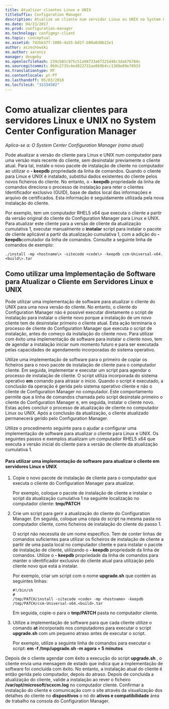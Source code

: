 ```yaml
---
title: Atualizar clientes Linux e UNIX
titleSuffix: Configuration Manager
description: Atualize um cliente num servidor Linux ou UNIX no System Center Configuration Manager.
ms.date: 04/23/2017
ms.prod: configuration-manager
ms.technology: configmgr-client
ms.topic: conceptual
ms.assetid: 7d2bb377-1005-4a55-bd1f-b80a6d0b22e1
author: aczechowski
ms.author: aaroncz
manager: dougeby
ms.openlocfilehash: 239cb81c975c51a98733a6f325d46c3da676784c
ms.sourcegitcommit: 0b0c2735c4ed822731ae069b4cc1380e89e78933
ms.translationtype: MT
ms.contentlocale: pt-PT
ms.lasthandoff: 05/03/2018
ms.locfileid: "32334502"
---
```

# <a name="how-to-upgrade-clients-for-linux-and-unix-servers-in-system-center-configuration-manager"></a>Como atualizar clientes para servidores Linux e UNIX no System Center Configuration Manager

*Aplica-se a: O System Center Configuration Manager (ramo atual)*

Pode atualizar a versão do cliente para Linux e UNIX num computador para uma versão mais recente do cliente, sem desinstalar previamente o cliente atual. Para tal, instale o novo pacote de instalação de cliente no computador ao utilizar o **- keepdb** propriedade da linha de comandos. Quando o cliente para Linux e UNIX é instalado, substitui dados existentes do cliente pelos novos ficheiros do cliente. No entanto, o **- keepdb** propriedade da linha de comandos direciona o processo de instalação para reter o clientes Identificador exclusivo (GUID), base de dados local das informações e arquivo de certificados. Esta informação é seguidamente utilizada pela nova instalação do cliente.  

 Por exemplo, tem um computador RHEL5 x64 que executa o cliente a partir da versão original do cliente do Configuration Manager para Linux e UNIX. Para atualizar este cliente para a versão de cliente da atualização cumulativa 1, executar manualmente o **instalar** script para instalar o pacote de cliente aplicável a partir da atualização cumulativa 1, com a adição do **- keepdb**comutador da linha de comandos. Consulte a seguinte linha de comandos de exemplo:  

`./install -mp <hostname\> -sitecode <code\> -keepdb ccm-Universal-x64.<build\>.tar`  



## <a name="how-to-use-a-software-deployment-to-upgrade-the-client-on-linux-and-unix-servers"></a>Como utilizar uma Implementação de Software para Atualizar o Cliente em Servidores Linux e UNIX  
 Pode utilizar uma implementação de software para atualizar o cliente do UNIX para uma nova versão do cliente. No entanto, o cliente do Configuration Manager não é possível executar diretamente o script de instalação para instalar o cliente novo porque a instalação de um novo cliente tem de desinstalar primeiro o cliente atual. Esta ação terminaria o processo de cliente do Configuration Manager que executa o script de instalação, antes do começo da instalação do cliente novo. Para utilizar com êxito uma implementação de software para instalar o cliente novo, tem de agendar a instalação iniciar num momento futuro e para ser executada pelas capacidades de agendamento incorporadas do sistema operativo.  

 Utilize uma implementação de software para o primeiro de copiar os ficheiros para o novo pacote de instalação de cliente para o computador cliente. Em seguida, implementar e executar um script para agendar o processo de instalação de cliente. O script utiliza incorporada do sistema operativo **em** comando para atrasar o início. Quando o script é executado, a conclusão da operação é gerida pelo sistema operativo cliente e não o cliente de Configuration Manager no computador. Este comportamento permite que a linha de comandos chamada pelo script desinstale primeiro o cliente do Configuration Manager e, em seguida, instalar o cliente novo. Estas ações concluir o processo de atualização de cliente no computador Linux ou UNIX. Após a conclusão da atualização, o cliente atualizado permanecerá gerido pelo Configuration Manager.  

 Utilize o procedimento seguinte para o ajudar a configurar uma implementação de software para atualizar o cliente para Linux e UNIX. Os seguintes passos e exemplos atualizam um computador RHEL5 x64 que executa a versão inicial do cliente para a versão de cliente da atualização cumulativa 1.  

#### <a name="to-use-a-software-deployment-to-upgrade-the-client-on-linux-and-unix-servers"></a>Para utilizar uma implementação de software para atualizar o cliente em servidores Linux e UNIX  

1.  Copie o novo pacote de instalação de cliente para o computador que executa o cliente do Configuration Manager para atualizar.  

     Por exemplo, coloque o pacote de instalação de cliente e instalar o script da atualização cumulativa 1 na seguinte localização no computador cliente: **tmp/PATCH**  

2.  Crie um script para gerir a atualização do cliente do Configuration Manager. Em seguida, coloque uma cópia do script na mesma pasta no computador cliente, como ficheiros de instalação do cliente do passo 1.  

     O script não necessita de um nome específico. Tem de conter linhas de comandos suficientes para utilizar os ficheiros de instalação de cliente a partir de uma pasta local no computador cliente e para instalar o pacote de instalação de cliente, utilizando o **- keepdb** propriedade da linha de comandos. Utilize o **- keepdb** propriedade da linha de comandos para manter o identificador exclusivo do cliente atual para utilização pelo cliente novo que está a instalar.  

     Por exemplo, criar um script com o nome **upgrade.sh** que contém as seguintes linhas:  

    ```  
    #!/bin/sh  
    #  
    /tmp/PATCH/install -sitecode <code> -mp <hostname> -keepdb /tmp/PATCH/ccm-Universal-x64.<build>.tar  

    ```  

     Em seguida, copie-o para o **tmp/PATCH** pasta no computador cliente.

3.  Utilize a implementação de software para que cada cliente utilize o comando **at** incorporado nos computadores para executar o script **upgrade.sh** com um pequeno atraso antes de executar o script.  

     Por exemplo, utilize a seguinte linha de comandos para executar o script: **em -f /tmp/upgrade.sh -m agora + 5 minutos**  

 Depois de o cliente agendar com êxito a execução do script **upgrade.sh** , o cliente envia uma mensagem de estado que indica que a implementação de software foi concluída com êxito. No entanto, a instalação atual do cliente é então gerida pelo computador, depois do atraso. Depois de concluída a atualização do cliente, valide a instalação ao rever o ficheiro **/var/opt/microsoft/scxcm.log** no computador cliente. Confirmar a instalação do cliente e comunicação com o site através da visualização dos detalhes do cliente no **dispositivos** o nó do **ativos e compatibilidade** área de trabalho na consola do Configuration Manager.  
